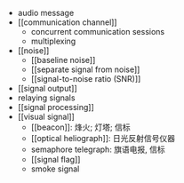 - audio message
- [[communication channel]]
    - concurrent communication sessions
    - multiplexing
- [[noise]]
    - [[baseline noise]]
    - [[separate signal from noise]]
    - [[signal-to-noise ratio (SNR)]]
- [[signal output]]
- relaying signals
- [[signal processing]]
- [[visual signal]]
    - [[beacon]]: 烽火; 灯塔; 信标
    - [[optical heliograph]]: 日光反射信号仪器
    - semaphore telegraph: 旗语电报, 信标
    - [[signal flag]]
    - smoke signal
